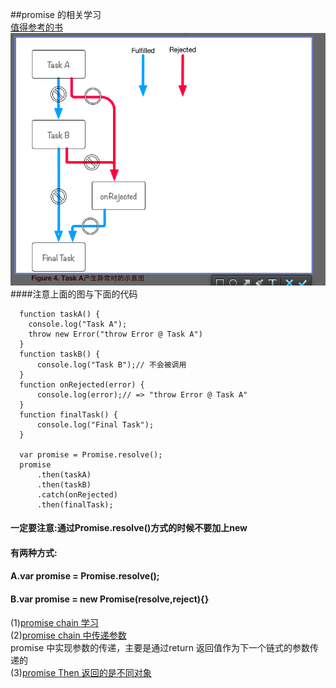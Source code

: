 ##promise 的相关学习  
[值得参考的书](http://liubin.github.io/promises-book/#__2) 
![img](img/promisePic.png)  
####注意上面的图与下面的代码  
````
  function taskA() {
    console.log("Task A");
    throw new Error("throw Error @ Task A")
  }
  function taskB() {
      console.log("Task B");// 不会被调用
  }
  function onRejected(error) {
      console.log(error);// => "throw Error @ Task A"
  }
  function finalTask() {
      console.log("Final Task");
  }

  var promise = Promise.resolve();
  promise
      .then(taskA)
      .then(taskB)
      .catch(onRejected)
      .then(finalTask);

````  
#### 一定要注意:通过Promise.resolve()方式的时候不要加上new
#### 有两种方式:  
#### A.var promise = Promise.resolve();  
#### B.var promise = new Promise(resolve,reject){}  
 (1)[promise chain 学习](https://github.com/AnnVoV/myNodeStudy/blob/ES6/html/promiseStudy.html)  
 (2)[promise chain 中传递参数](https://github.com/AnnVoV/myNodeStudy/blob/ES6/html/promisePassingValue.html)    
 promise 中实现参数的传递，主要是通过return 返回值作为下一个链式的参数传递的  
 (3)[promise Then 返回的是不同对象](https://github.com/AnnVoV/myNodeStudy/blob/ES6/html/promiseThen.html)     

